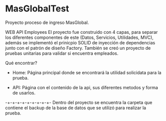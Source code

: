 # MasGlobalTest
Proyecto proceso de ingreso MasGlobal.

WEB API Employees 
El proyecto fue construido con 4 capas, para separar los diferentes componentes de este (Datos, Servicios, Utilidades, MVC), además se implementó el prinicpio SOLID de inyección de dependencias junto con el patrón de diseño Factory. También se creó un proyecto de pruebas unitarias para validar si encuentra empleados.

Qué encontrar?

* Home: Página principal donde se encontrará la utilidad solicidata para la prueba.

* API: Página con el contenido de la api, sus diferentes metodos y forma de usarlos.

-+-+-+-+-+-+-+-+-+-
Dentro del proyecto se encuentra la carpeta que contiene el backup de la base de datos que se utilizó para realizar la prueba.
